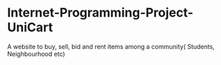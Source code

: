# Internet-Programming-Project-UniCart
A website to buy, sell, bid and rent items among a community( Students, Neighbourhood etc) 
